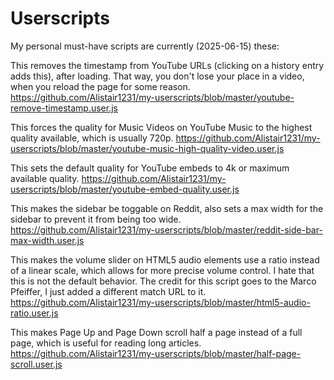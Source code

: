 # Userscripts

My personal must-have scripts are currently (2025-06-15) these:

This removes the timestamp from YouTube URLs (clicking on a history entry adds this), after loading. That way, you don't lose your place in a video, when you reload the page for some reason.
https://github.com/Alistair1231/my-userscripts/blob/master/youtube-remove-timestamp.user.js

This forces the quality for Music Videos on YouTube Music to the highest quality available, which is usually 720p. 
https://github.com/Alistair1231/my-userscripts/blob/master/youtube-music-high-quality-video.user.js

This sets the default quality for YouTube embeds to 4k or maximum available quality.
https://github.com/Alistair1231/my-userscripts/blob/master/youtube-embed-quality.user.js

This makes the sidebar be toggable on Reddit, also sets a max width for the sidebar to prevent it from being too wide. 
https://github.com/Alistair1231/my-userscripts/blob/master/reddit-side-bar-max-width.user.js

This makes the volume slider on HTML5 audio elements use a ratio instead of a linear scale, which allows for more precise volume control. I hate that this is not the default behavior.
The credit for this script goes to the Marco Pfeiffer, I just added a different match URL to it.
https://github.com/Alistair1231/my-userscripts/blob/master/html5-audio-ratio.user.js

This makes Page Up and Page Down scroll half a page instead of a full page, which is useful for reading long articles.
https://github.com/Alistair1231/my-userscripts/blob/master/half-page-scroll.user.js